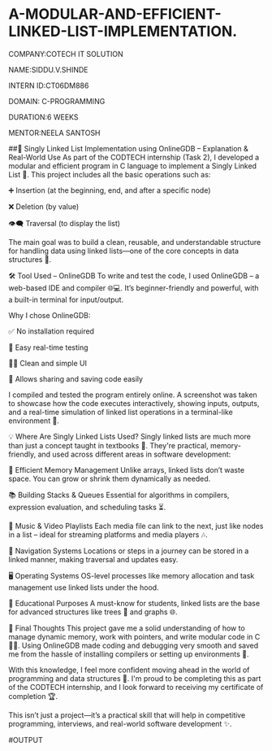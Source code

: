 # A-MODULAR-AND-EFFICIENT-LINKED-LIST-IMPLEMENTATION.
COMPANY:COTECH IT SOLUTION

NAME:SIDDU.V.SHINDE

INTERN ID:CT06DM886

DOMAIN: C-PROGRAMMING

DURATION:6 WEEKS

MENTOR:NEELA SANTOSH

##🧠 Singly Linked List Implementation using OnlineGDB – Explanation & Real-World Use As part of the CODTECH internship (Task 2), I developed a modular and efficient program in C language to implement a Singly Linked List 🔗. This project includes all the basic operations such as:

➕ Insertion (at the beginning, end, and after a specific node)

❌ Deletion (by value)

👁️‍🗨️ Traversal (to display the list)

The main goal was to build a clean, reusable, and understandable structure for handling data using linked lists—one of the core concepts in data structures 🧱.

🛠️ Tool Used – OnlineGDB To write and test the code, I used OnlineGDB – a web-based IDE and compiler 🌐💻. It’s beginner-friendly and powerful, with a built-in terminal for input/output.

Why I chose OnlineGDB:

✅ No installation required

🧪 Easy real-time testing

🧑‍💻 Clean and simple UI

🔗 Allows sharing and saving code easily

I compiled and tested the program entirely online. A screenshot was taken to showcase how the code executes interactively, showing inputs, outputs, and a real-time simulation of linked list operations in a terminal-like environment 📸.

💡 Where Are Singly Linked Lists Used? Singly linked lists are much more than just a concept taught in textbooks 📘. They're practical, memory-friendly, and used across different areas in software development:

🧠 Efficient Memory Management Unlike arrays, linked lists don’t waste space. You can grow or shrink them dynamically as needed.

📚 Building Stacks & Queues Essential for algorithms in compilers, expression evaluation, and scheduling tasks ⏳.

🎵 Music & Video Playlists Each media file can link to the next, just like nodes in a list – ideal for streaming platforms and media players 🎶.

🚗 Navigation Systems Locations or steps in a journey can be stored in a linked manner, making traversal and updates easy.

🖥️ Operating Systems OS-level processes like memory allocation and task management use linked lists under the hood.

📘 Educational Purposes A must-know for students, linked lists are the base for advanced structures like trees 🌳 and graphs 🌐.

🙌 Final Thoughts This project gave me a solid understanding of how to manage dynamic memory, work with pointers, and write modular code in C 👨‍💻. Using OnlineGDB made coding and debugging very smooth and saved me from the hassle of installing compilers or setting up environments 🔧.

With this knowledge, I feel more confident moving ahead in the world of programming and data structures 💪. I'm proud to be completing this as part of the CODTECH internship, and I look forward to receiving my certificate of completion 🏆.

This isn’t just a project—it’s a practical skill that will help in competitive programming, interviews, and real-world software development ✨.

#OUTPUT
